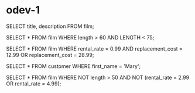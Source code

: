 # odev-1
SELECT title, description FROM film;

SELECT * FROM film
WHERE length > 60 AND LENGTH < 75;

SELECT * FROM film
WHERE rental_rate = 0.99 AND replacement_cost = 12.99 OR replacement_cost = 28.99;

SELECT * FROM customer
WHERE first_name = 'Mary';

SELECT * FROM film 
WHERE NOT length > 50 AND NOT (rental_rate = 2.99 OR rental_rate = 4.99);
